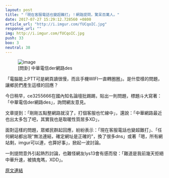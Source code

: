 ```yaml
---
layout: post
title: "「現在客服電話也變超難打」！網路提問，驚呆百萬人。"
date: 2017-07-27 15:29:12.728560 +0800
article_url: "http://i.imgur.com/fUCqoIC.jpg"
response_url: ""
img: http://i.imgur.com/fUCqoIC.jpg
push: 33
boo: 3
neutral: 38
---
```


<figure>
<img src="http://i.imgur.com/fUCqoIC.jpg" alt="image">
<figcaption>
[問卦] 中華電信der網路des
</figcaption>
</figure>

「電腦能上PTT可是網頁讀很慢，而且手機WIFI一直轉圈圈」。是什麼樣的問題，讓鄉民們產生這樣的回應？

今日稍早，ce3255666在國內知名論壇批踢踢，貼出一則問題，標題斗大寫著：「中華電信der網路des」，詢問網友意見。

文章提到：「剛剛五點整網路就沒了，打個客服也忙線中」，還說：「中華網路最近也出太多包了吧，其實我也是取暖性質居多XD」，

面對這樣的問題，眾鄉民群起回應，紛紛表示：「現在客服電話也變超難打」、「任何網站都出現"無法連結，確定網址是正確的"，換了很多dns」或著「嗯，所有網站剩，imgur可以連，也算好事」，掀起一波討論。

一則提問意外引起熱烈討論，也難怪網友lys13會有感而發：「難道是我前幾天拒絕中華升速，被搞鬼嗎，XDD」。

<a href = "https://www.ptt.cc/bbs/Gossiping/M.1501104253.A.C6D.html">原文連結</a>

